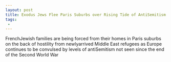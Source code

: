 ```yaml
---
layout: post
title: Exodus Jews Flee Paris Suburbs over Rising Tide of AntiSemitism
tags:
 -
---
```

FrenchJewish families are being forced from their homes in Paris suburbs on the back of hostility from newlyarrived Middle East refugees as Europe continues to be convulsed by levels of antiSemitism not seen since the end of the Second World War
